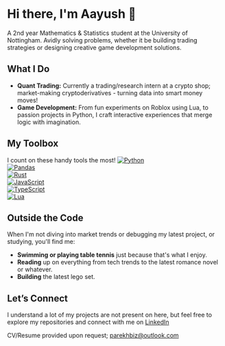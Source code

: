 # Hi there, I'm Aayush 👋

A 2nd year Mathematics & Statistics student at the University of Nottingham.
Avidly solving problems, whether it be building trading strategies or designing creative game development solutions.

## What I Do

- **Quant Trading:** Currently a trading/research intern at a crypto shop; market-making cryptoderivatives - turning data into smart money moves! 
- **Game Development:** From fun experiments on Roblox using Lua, to passion projects in Python, I craft interactive experiences that merge logic with imagination.

## My Toolbox
I count on these handy tools the most!
[![Python](https://img.shields.io/badge/Python-3776AB?style=for-the-badge&logo=python&logoColor=white)](https://www.python.org)  
[![Pandas](https://img.shields.io/badge/Pandas-150458?style=for-the-badge&logo=pandas&logoColor=white)](https://pandas.pydata.org)  
[![Rust](https://img.shields.io/badge/Rust-000000?style=for-the-badge&logo=rust&logoColor=white)](https://www.rust-lang.org)  
[![JavaScript](https://img.shields.io/badge/JavaScript-F7DF1E?style=for-the-badge&logo=javascript&logoColor=323330)](https://developer.mozilla.org/en-US/docs/Web/JavaScript)  
[![TypeScript](https://img.shields.io/badge/TypeScript-3178C6?style=for-the-badge&logo=typescript&logoColor=white)](https://www.typescriptlang.org)  
[![Lua](https://img.shields.io/badge/Lua-2C2D72?style=for-the-badge&logo=lua&logoColor=white)](https://www.lua.org)

## Outside the Code

When I'm not diving into market trends or debugging my latest project, or studying, you'll find me:
- **Swimming or playing table tennis** just because that's what I enjoy.
- **Reading** up on everything from tech trends to the latest romance novel or whatever.
- **Building** the latest lego set.

## Let’s Connect

I understand a lot of my projects are not present on here, but feel free to explore my repositories and connect with me on [LinkedIn](https://linkedin.com/in/parekhaayush)

CV/Resume provided upon request; parekhbiz@outlook.com
 